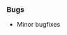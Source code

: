 <!--
SPDX-FileCopyrightText: 2025 Christian Winger <https://github.com/wingechr>
SPDX-FileCopyrightText: 2025 Martin Glauer <https://github.com/MGlauer>

SPDX-License-Identifier: CC0-1.0
-->

### Bugs

- Minor bugfixes
